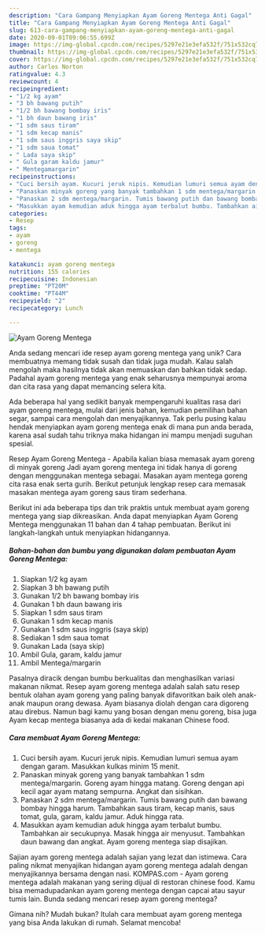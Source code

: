 ```yaml
---
description: "Cara Gampang Menyiapkan Ayam Goreng Mentega Anti Gagal"
title: "Cara Gampang Menyiapkan Ayam Goreng Mentega Anti Gagal"
slug: 613-cara-gampang-menyiapkan-ayam-goreng-mentega-anti-gagal
date: 2020-09-01T09:06:55.699Z
image: https://img-global.cpcdn.com/recipes/5297e21e3efa532f/751x532cq70/ayam-goreng-mentega-foto-resep-utama.jpg
thumbnail: https://img-global.cpcdn.com/recipes/5297e21e3efa532f/751x532cq70/ayam-goreng-mentega-foto-resep-utama.jpg
cover: https://img-global.cpcdn.com/recipes/5297e21e3efa532f/751x532cq70/ayam-goreng-mentega-foto-resep-utama.jpg
author: Carlos Norton
ratingvalue: 4.3
reviewcount: 4
recipeingredient:
- "1/2 kg ayam"
- "3 bh bawang putih"
- "1/2 bh bawang bombay iris"
- "1 bh daun bawang iris"
- "1 sdm saus tiram"
- "1 sdm kecap manis"
- "1 sdm saus inggris saya skip"
- "1 sdm saua tomat"
- " Lada saya skip"
- " Gula garam kaldu jamur"
- " Mentegamargarin"
recipeinstructions:
- "Cuci bersih ayam. Kucuri jeruk nipis. Kemudian lumuri semua ayam dengan garam. Masukkan kulkas minim 15 menit."
- "Panaskan minyak goreng yang banyak tambahkan 1 sdm mentega/margarin. Goreng ayam hingga matang. Goreng dengan api kecil agar ayam matang sempurna. Angkat dan sisihkan."
- "Panaskan 2 sdm mentega/margarin. Tumis bawang putih dan bawang bombay hingga harum. Tambahkan saus tiram, kecap manis, saus tomat, gula, garam, kaldu jamur. Aduk hingga rata."
- "Masukkan ayam kemudian aduk hingga ayam terbalut bumbu. Tambahkan air secukupnya. Masak hingga air menyusut. Tambahkan daun bawang dan angkat. Ayam goreng mentega siap disajikan."
categories:
- Resep
tags:
- ayam
- goreng
- mentega

katakunci: ayam goreng mentega 
nutrition: 155 calories
recipecuisine: Indonesian
preptime: "PT20M"
cooktime: "PT44M"
recipeyield: "2"
recipecategory: Lunch

---
```



![Ayam Goreng Mentega](https://img-global.cpcdn.com/recipes/5297e21e3efa532f/751x532cq70/ayam-goreng-mentega-foto-resep-utama.jpg)

Anda sedang mencari ide resep ayam goreng mentega yang unik? Cara membuatnya memang tidak susah dan tidak juga mudah. Kalau salah mengolah maka hasilnya tidak akan memuaskan dan bahkan tidak sedap. Padahal ayam goreng mentega yang enak seharusnya mempunyai aroma dan cita rasa yang dapat memancing selera kita.

Ada beberapa hal yang sedikit banyak mempengaruhi kualitas rasa dari ayam goreng mentega, mulai dari jenis bahan, kemudian pemilihan bahan segar, sampai cara mengolah dan menyajikannya. Tak perlu pusing kalau hendak menyiapkan ayam goreng mentega enak di mana pun anda berada, karena asal sudah tahu triknya maka hidangan ini mampu menjadi suguhan spesial.

Resep Ayam Goreng Mentega - Apabila kalian biasa memasak ayam goreng di minyak goreng Jadi ayam goreng mentega ini tidak hanya di goreng dengan menggunakan mentega sebagai. Masakan ayam mentega goreng cita rasa enak serta gurih. Berikut petunjuk lengkap resep cara memasak masakan mentega ayam goreng saus tiram sederhana.


Berikut ini ada beberapa tips dan trik praktis untuk membuat ayam goreng mentega yang siap dikreasikan. Anda dapat menyiapkan Ayam Goreng Mentega menggunakan 11 bahan dan 4 tahap pembuatan. Berikut ini langkah-langkah untuk menyiapkan hidangannya.

<!--inarticleads1-->

##### Bahan-bahan dan bumbu yang digunakan dalam pembuatan Ayam Goreng Mentega:

1. Siapkan 1/2 kg ayam
1. Siapkan 3 bh bawang putih
1. Gunakan 1/2 bh bawang bombay iris
1. Gunakan 1 bh daun bawang iris
1. Siapkan 1 sdm saus tiram
1. Gunakan 1 sdm kecap manis
1. Gunakan 1 sdm saus inggris (saya skip)
1. Sediakan 1 sdm saua tomat
1. Gunakan  Lada (saya skip)
1. Ambil  Gula, garam, kaldu jamur
1. Ambil  Mentega/margarin


Pasalnya diracik dengan bumbu berkualitas dan menghasilkan variasi makanan nikmat. Resep ayam goreng mentega adalah salah satu resep bentuk olahan ayam goreng yang paling banyak difavoritkan baik oleh anak-anak maupun orang dewasa. Ayam biasanya diolah dengan cara digoreng atau direbus. Namun bagi kamu yang bosan dengan menu goreng, bisa juga Ayam kecap mentega biasanya ada di kedai makanan Chinese food. 

<!--inarticleads2-->

##### Cara membuat Ayam Goreng Mentega:

1. Cuci bersih ayam. Kucuri jeruk nipis. Kemudian lumuri semua ayam dengan garam. Masukkan kulkas minim 15 menit.
1. Panaskan minyak goreng yang banyak tambahkan 1 sdm mentega/margarin. Goreng ayam hingga matang. Goreng dengan api kecil agar ayam matang sempurna. Angkat dan sisihkan.
1. Panaskan 2 sdm mentega/margarin. Tumis bawang putih dan bawang bombay hingga harum. Tambahkan saus tiram, kecap manis, saus tomat, gula, garam, kaldu jamur. Aduk hingga rata.
1. Masukkan ayam kemudian aduk hingga ayam terbalut bumbu. Tambahkan air secukupnya. Masak hingga air menyusut. Tambahkan daun bawang dan angkat. Ayam goreng mentega siap disajikan.


Sajian ayam goreng mentega adalah sajian yang lezat dan istimewa. Cara paling nikmat menyajikan hidangan ayam goreng mentega adalah dengan menyajikannya bersama dengan nasi. KOMPAS.com - Ayam goreng mentega adalah makanan yang sering dijual di restoran chinese food. Kamu bisa memadupadankan ayam goreng mentega dengan capcai atau sayur tumis lain. Bunda sedang mencari resep ayam goreng mentega? 

Gimana nih? Mudah bukan? Itulah cara membuat ayam goreng mentega yang bisa Anda lakukan di rumah. Selamat mencoba!
